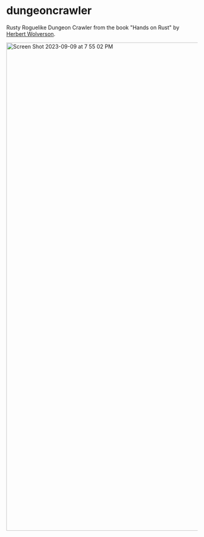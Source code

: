 # dungeoncrawler
Rusty Roguelike Dungeon Crawler from the book "Hands on Rust" by [Herbert Wolverson](https://github.com/thebracket).

<img width="1283" alt="Screen Shot 2023-09-09 at 7 55 02 PM" src="https://github.com/aleury/dungeoncrawler/assets/1060558/d0e8eb85-ce24-4232-92f8-69c1417031b5">
